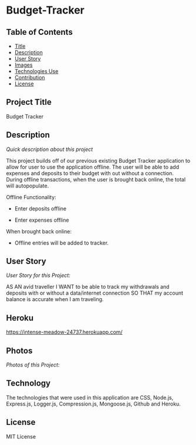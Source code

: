 # Budget-Tracker

## Table of Contents

- [Title](#title)
- [Description](#description)
- [User Story](#story)
- [Images](#photos)
- [Technologies Use](#technology)
- [Contribution](#contribution)
- [License](#license)

## Project Title

Budget Tracker

## Description

_Quick description about this project_

This project builds off of our previous existing Budget Tracker application to allow for user to use the application offline. The user will be able to add expenses and deposits to their budget with out without a connection. During offline transactions, when the user is brought back online, the total will autopopulate.

Offline Functionality:

- Enter deposits offline

- Enter expenses offline

When brought back online:

- Offline entries will be added to tracker.

## User Story

_User Story for this Project:_

AS AN avid traveller
I WANT to be able to track my withdrawals and deposits with or without a data/internet connection
SO THAT my account balance is accurate when I am traveling.

## Heroku

https://intense-meadow-24737.herokuapp.com/

## Photos

_Photos of this Project:_

## Technology

The technologies that were used in this application are CSS, Node.js, Express.js, Logger.js, Compression.js, Mongoose.js, Github and Heroku.

## License

MIT License
